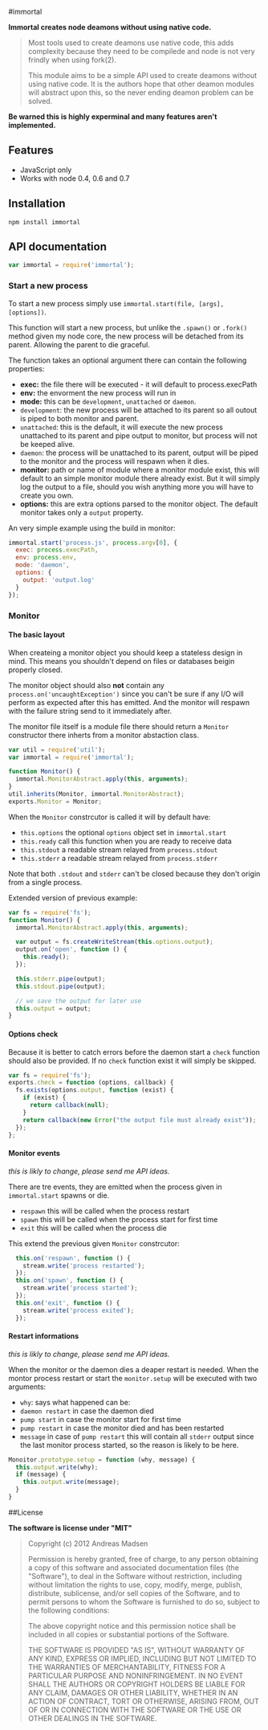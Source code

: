 #immortal

**Immortal creates node deamons without using native code.**

> Most tools used to create deamons use native code, this adds complexity because
> they need to be compilede and node is not very frindly when using fork(2).
>
> This module aims to be a simple API used to create deamons without using native
> code. It is the authors hope that other deamon modules will abstract upon this,
> so the never ending deamon problem can be solved.

**Be warned this is highly experminal and many features aren't implemented.**

## Features
 - JavaScript only
 - Works with node 0.4, 0.6 and 0.7

## Installation

```sheel
npm install immortal
```

## API documentation

```JavaScript
var immortal = require('immortal');
```

### Start a new process

To start a new process simply use `immortal.start(file, [args], [options])`.

This function will start a new process, but unlike the `.spawn()` or `.fork()` method
given my node core, the new process will be detached from its parent. Allowing the parent
to die graceful.

The function takes an optional argument there can contain the following properties:

* **exec:** the file there will be executed - it will default to process.execPath
* **env:** the envorment the new process will run in
* **mode:** this can be `development`, `unattached` or `daemon`.
 * `development`: the new process will be attached to its parent so all outout is
    piped to both monitor and parent.
 * `unattached`: this is the default, it will execute the new process unattached
    to its parent and pipe output to monitor,
    but process will not be keeped alive.
 * `daemon`: the process will be unattached to its parent, output will be piped
    to the monitor and the process will respawn when it dies.
* **monitor:** path or name of module where a monitor module exist, this will default to an
  simple monitor module there already exist. But it will simply log the output to a file,
  should you wish anything more you will have to create you own.
* **options:** this are extra options parsed to the monitor object. The default
  monitor takes only a `output` property.

An very simple example using the build in monitor:

```JavaScript
immortal.start('process.js', process.argv[0], {
  exec: process.execPath,
  env: process.env,
  mode: 'daemon',
  options: {
    output: 'output.log'
  }
});
```

### Monitor

#### The basic layout
When createing a monitor object you should keep a stateless design in mind.
This means you shouldn't depend on files or databases beigin properly closed.

The monitor object should also **not** contain any `process.on('uncaughtException')`
since you can't be sure if any I/O will perform as expected after this has emitted.
And the monitor will respawn with the failure string send to it immediately after.

The monitor file itself is a module file there should return a `Monitor` constructor
there inherts from a monitor abstaction class.

```JavaScript
var util = require('util');
var immortal = require('immortal');

function Monitor() {
  immortal.MonitorAbstract.apply(this, arguments);
}
util.inherits(Monitor, immortal.MonitorAbstract);
exports.Monitor = Monitor;
```

When the `Monitor` constrcutor is called it will by default have:
* `this.options` the optional `options` object set in `immortal.start`
* `this.ready` call this function when you are ready to receive data
* `this.stdout` a readable stream relayed from `process.stdout`
* `this.stderr` a readable stream relayed from `process.stderr`

Note that both `.stdout` and `stderr` can't be closed because they don't origin from
a single process.

Extended version of previous example:

```JavaScript
var fs = require('fs');
function Monitor() {
  immortal.MonitorAbstract.apply(this, arguments);

  var output = fs.createWriteStream(this.options.output);
  output.on('open', function () {
    this.ready();
  });

  this.stderr.pipe(output);
  this.stdout.pipe(output);

  // we save the output for later use
  this.output = output;
}
```

#### Options check

Because it is better to catch errors before the daemon start a `check` function should
also be provided. If no `check` function exist it will simply be skipped.

```JavaScript
var fs = require('fs');
exports.check = function (options, callback) {
  fs.exists(options.output, function (exist) {
    if (exist) {
      return callback(null);
    }
    return callback(new Error("the output file must already exist"));
  });
};
```

#### Monitor events

_this is likly to change, please send me API ideas._

There are tre events, they are emitted when the process given in `immortal.start`
spawns or die.

* `respawn` this will be called when the process restart
* `spawn` this will be called when the process start for first time
* `exit` this will be called when the process die

This extend the previous given `Monitor` constrcutor:

```JavaScript
  this.on('respawn', function () {
    stream.write('process restarted');
  });
  this.on('spawn', function () {
    stream.write('process started');
  });
  this.on('exit', function () {
    stream.write('process exited');
  });
```

#### Restart informations

_this is likly to change, please send me API ideas._

When the monitor or the daemon dies a deaper restart is needed. When the montor
process restart or start the `monitor.setup` will be executed with two arguments:

* `why`: says what happened can be:
 * `daemon restart` in case the daemon died
 * `pump start` in case the monitor start for first time
 * `pump restart` in case the monitor died and has been restarted
* `message` in case of `pump restart` this will contain all `stderr` output since
  the last monitor process started, so the reason is likely to be here.

```JavaScript
Monoitor.prototype.setup = function (why, message) {
  this.output.write(why);
  if (message) {
    this.output.write(message);
  }
}
```

##License

**The software is license under "MIT"**

> Copyright (c) 2012 Andreas Madsen
>
> Permission is hereby granted, free of charge, to any person obtaining a copy
> of this software and associated documentation files (the "Software"), to deal
> in the Software without restriction, including without limitation the rights
> to use, copy, modify, merge, publish, distribute, sublicense, and/or sell
> copies of the Software, and to permit persons to whom the Software is
> furnished to do so, subject to the following conditions:
>
> The above copyright notice and this permission notice shall be included in
> all copies or substantial portions of the Software.
>
> THE SOFTWARE IS PROVIDED "AS IS", WITHOUT WARRANTY OF ANY KIND, EXPRESS OR
> IMPLIED, INCLUDING BUT NOT LIMITED TO THE WARRANTIES OF MERCHANTABILITY,
> FITNESS FOR A PARTICULAR PURPOSE AND NONINFRINGEMENT. IN NO EVENT SHALL THE
> AUTHORS OR COPYRIGHT HOLDERS BE LIABLE FOR ANY CLAIM, DAMAGES OR OTHER
> LIABILITY, WHETHER IN AN ACTION OF CONTRACT, TORT OR OTHERWISE, ARISING FROM,
> OUT OF OR IN CONNECTION WITH THE SOFTWARE OR THE USE OR OTHER DEALINGS IN
> THE SOFTWARE.
